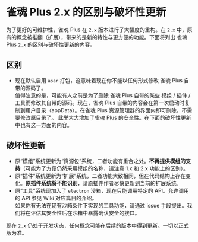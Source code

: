 # 雀魂 Plus 2.x 的区别与破坏性更新

为了更好的可维护性，雀魂 Plus 在 `2.x` 版本进行了大幅度的重构。在 `2.x` 中，原有的概念被推翻（扩展），带来的是新的特性与更方便的功能。下面将列出 雀魂 Plus `2.x` 的区别与破坏性更新的内容。

## 区别

- 现在默认启用 `asar` 打包，这意味着现在你不能以任何形式修改 雀魂 Plus 自带的源码了。  
   值得注意的是，可能有人之前是为了删除 雀魂 Plus 自带的某些 模组 / 插件 / 工具而修改其自带的源码。现在，雀魂 Plus 自带的内容会在第一次启动时复制到用户目录（appData）。在雀魂 Plus 资源管理器的界面内即可删除，不需要修改原目录了。
  此举大大增加了雀魂 Plus 的安全性。在下面的破坏性更新中也有这一方面的内容。

## 破坏性更新

- 原“模组”系统更新为“资源包”系统，二者功能有重合之处。**不再提供模组的支持**（可能为了方便仍然采用模组的名称，请注意 1.x 和 2.x 功能上的区别）。
- 原“插件”系统更新为“扩展”系统，二者功能大致相同，但在代码结构上存在变化。**原插件系统将不能识别**，请原插件作者尽快更新到当前的扩展系统。
- 原“工具”系统现加入了 `electron` 沙箱，现在只能调用特定的 API。允许调用的 API 参见 Wiki 对应篇目的介绍。  
  如果你有无法在现有沙箱条件下实现的工具功能，请通过 issue 手段提出。我们将在评估其安全性后在沙箱中暴露确认安全的接口。

现在 `2.x` 仍处于开发状态，任何概念可能在后续的版本中得到更新。一切以正式版为准。
